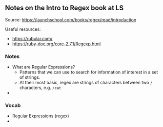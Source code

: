 ## Notes on the Intro to Regex book at LS

Source: https://launchschool.com/books/regex/read/introduction

Useful resources:

* https://rubular.com/
* https://ruby-doc.org/core-2.7.1/Regexp.html



### Notes

* What are Regular Expressions?
  * Patterns that we can use to search for information of interest in a set of strings.
  * At their most basic, regex are strings of characters between two `/` characters, e.g. `/cat`
* 



### Vocab

* Regular Expressions (regex)
* 

